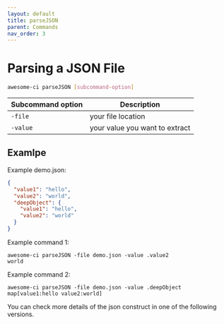 ```yaml
---
layout: default
title: parseJSON
parent: Commands
nav_order: 3
---
```


# Parsing a JSON File

```bash
awesome-ci parseJSON [subcommand-option]
```

| Subcommand option | Description                    |
| ----------------- | ------------------------------ |
| `-file`           | your file location             |
| `-value`          | your value you want to extract |

## Examlpe

Example demo.json:

```json
{
  "value1": "hello",
  "value2": "world",
  "deepObject": {
    "value1": "hello",
    "value2": "world"
  }
}
```

Example command 1:

```shell
awesome-ci parseJSON -file demo.json -value .value2
world
```

Example command 2:

```shell
awesome-ci parseJSON -file demo.json -value .deepObject
map[value1:hello value2:world]
```

You can check more details of the json construct in one of the following versions.
